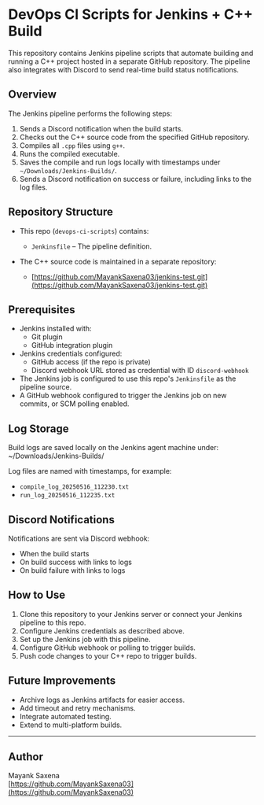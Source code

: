 # DevOps CI Scripts for Jenkins + C++ Build

This repository contains Jenkins pipeline scripts that automate building and running a C++ project hosted in a separate GitHub repository. The pipeline also integrates with Discord to send real-time build status notifications.

## Overview

The Jenkins pipeline performs the following steps:

1. Sends a Discord notification when the build starts.
2. Checks out the C++ source code from the specified GitHub repository.
3. Compiles all `.cpp` files using `g++`.
4. Runs the compiled executable.
5. Saves the compile and run logs locally with timestamps under `~/Downloads/Jenkins-Builds/`.
6. Sends a Discord notification on success or failure, including links to the log files.

## Repository Structure

- This repo (`devops-ci-scripts`) contains:
  - `Jenkinsfile` – The pipeline definition.

- The C++ source code is maintained in a separate repository:
  - [https://github.com/MayankSaxena03/jenkins-test.git](https://github.com/MayankSaxena03/jenkins-test.git)

## Prerequisites

- Jenkins installed with:
  - Git plugin
  - GitHub integration plugin
- Jenkins credentials configured:
  - GitHub access (if the repo is private)
  - Discord webhook URL stored as credential with ID `discord-webhook`
- The Jenkins job is configured to use this repo's `Jenkinsfile` as the pipeline source.
- A GitHub webhook configured to trigger the Jenkins job on new commits, or SCM polling enabled.

## Log Storage

Build logs are saved locally on the Jenkins agent machine under:
~/Downloads/Jenkins-Builds/

Log files are named with timestamps, for example:

- `compile_log_20250516_112230.txt`
- `run_log_20250516_112235.txt`

## Discord Notifications

Notifications are sent via Discord webhook:

- When the build starts
- On build success with links to logs
- On build failure with links to logs

## How to Use

1. Clone this repository to your Jenkins server or connect your Jenkins pipeline to this repo.
2. Configure Jenkins credentials as described above.
3. Set up the Jenkins job with this pipeline.
4. Configure GitHub webhook or polling to trigger builds.
5. Push code changes to your C++ repo to trigger builds.

## Future Improvements

- Archive logs as Jenkins artifacts for easier access.
- Add timeout and retry mechanisms.
- Integrate automated testing.
- Extend to multi-platform builds.

---

## Author

Mayank Saxena  
[https://github.com/MayankSaxena03](https://github.com/MayankSaxena03)
